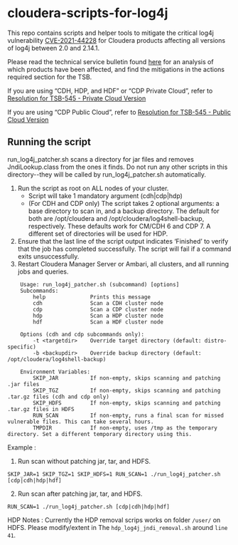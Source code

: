 # cloudera-scripts-for-log4j

This repo contains scripts and helper tools to mitigate the critical
log4j vulnerability [CVE-2021-44228](https://nvd.nist.gov/vuln/detail/CVE-2021-44228)
for Cloudera products affecting all versions of log4j between 2.0 and 2.14.1.

Please read the technical service bulletin found [here](https://my.cloudera.com/knowledge/TSB-2021-545-Critical-vulnerability-in-log4j2-CVE-2021-44228?id=332019)
for an analysis of which products have been affected, and find the
mitigations in the actions required section for the TSB.

If you are using “CDH, HDP, and HDF” or “CDP Private Cloud”, refer to [Resolution for TSB-545 - Private Cloud Version](https://my.cloudera.com/knowledge/Title-Resolution-for-TSB-545---Critical-vulnerability-in?id=332012) 

If you are using “CDP Public Cloud”, refer to [Resolution for TSB-545 - Public Cloud Version](https://my.cloudera.com/knowledge/Resolution-for-TSB-545---Critical-vulnerability-in-log4j2-CVE?id=332005)

## Running the script
run_log4j_patcher.sh scans a directory for jar files and removes
JndiLookup.class from the ones it finds. Do not run any
other scripts in this directory--they will be called by
run_log4j_patcher.sh automatically.

1. Run the script as root on ALL nodes of your cluster.
   * Script will take 1 mandatory argument (cdh|cdp|hdp)
   * (For CDH and CDP only) The script takes 2 optional arguments: a base
     directory to scan in, and a backup directory. The default for both are
     /opt/cloudera and /opt/cloudera/log4shell-backup, respectively. These
     defaults work for CM/CDH 6 and CDP 7. A different set of directories will
     be used for HDP.
2. Ensure that the last line of the script output indicates ‘Finished’ to
   verify that the job has completed successfully. The script will fail if a
   command exits unsuccessfully.
3. Restart Cloudera Manager Server or Ambari, all clusters, and all running
   jobs and queries.
```
    Usage: run_log4j_patcher.sh (subcommand) [options]
    Subcommands:
        help              Prints this message
        cdh               Scan a CDH cluster node
        cdp               Scan a CDP cluster node
        hdp               Scan a HDP cluster node
        hdf               Scan a HDF cluster node

    Options (cdh and cdp subcommands only):
        -t <targetdir>    Override target directory (default: distro-specific)
        -b <backupdir>    Override backup directory (default: /opt/cloudera/log4shell-backup)

    Environment Variables:
        SKIP_JAR          If non-empty, skips scanning and patching .jar files
        SKIP_TGZ          If non-empty, skips scanning and patching .tar.gz files (cdh and cdp only)
        SKIP_HDFS         If non-empty, skips scanning and patching .tar.gz files in HDFS
        RUN_SCAN          If non-empty, runs a final scan for missed vulnerable files. This can take several hours.
        TMPDIR            If non-empty, uses /tmp as the temporary directory. Set a different temporary directory using this.
```
Example : 
1. Run scan without patching jar, tar, and HDFS.
```
SKIP_JAR=1 SKIP_TGZ=1 SKIP_HDFS=1 RUN_SCAN=1 ./run_log4j_patcher.sh [cdp|cdh|hdp|hdf]
```
2. Run scan after patching jar, tar, and HDFS.
```
RUN_SCAN=1 ./run_log4j_patcher.sh [cdp|cdh|hdp|hdf]
```
HDP Notes : Currently the HDP removal scrips works on folder `/user/`  on HDFS. Please modify/extent in The `hdp_log4j_jndi_removal.sh` around `line 41`.  
